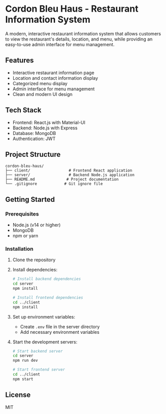 # Cordon Bleu Haus - Restaurant Information System

A modern, interactive restaurant information system that allows customers to view the restaurant's details, location, and menu, while providing an easy-to-use admin interface for menu management.

## Features

- Interactive restaurant information page
- Location and contact information display
- Categorized menu display
- Admin interface for menu management
- Clean and modern UI design

## Tech Stack

- Frontend: React.js with Material-UI
- Backend: Node.js with Express
- Database: MongoDB
- Authentication: JWT

## Project Structure

```
cordon-bleu-haus/
├── client/                 # Frontend React application
├── server/                 # Backend Node.js application
├── README.md              # Project documentation
└── .gitignore            # Git ignore file
```

## Getting Started

### Prerequisites

- Node.js (v14 or higher)
- MongoDB
- npm or yarn

### Installation

1. Clone the repository
2. Install dependencies:
   ```bash
   # Install backend dependencies
   cd server
   npm install

   # Install frontend dependencies
   cd ../client
   npm install
   ```

3. Set up environment variables:
   - Create `.env` file in the server directory
   - Add necessary environment variables

4. Start the development servers:
   ```bash
   # Start backend server
   cd server
   npm run dev

   # Start frontend server
   cd ../client
   npm start
   ```

## License

MIT 